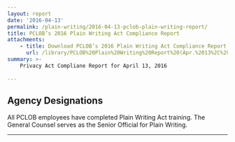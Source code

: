 ```yaml
---
layout: report
date: '2016-04-13'
permalink: /plain-writing/2016-04-13-pclob-plain-writing-report/
title: PCLOB’s 2016 Plain Writing Act Compliance Report
attachments:
    - title: Download PCLOB’s 2016 Plain Writing Act Compliance Report
      url: /library/PCLOB%20Plain%20Writing%20Report%20(Apr.%2013%2C%202016).pdf
summary: >-
    Privacy Act Compliane Report for April 13, 2016
    
---
```


## Agency Designations

All PCLOB employees have completed Plain Writing Act training. The General Counsel serves as the Senior Official for Plain Writing.

---

